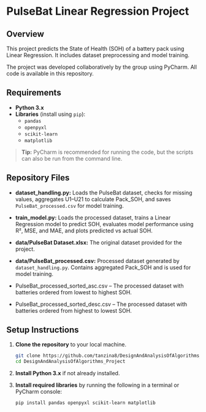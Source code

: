 # PulseBat Linear Regression Project

## Overview
This project predicts the State of Health (SOH) of a battery pack using Linear Regression. It includes dataset preprocessing and model training.  

The project was developed collaboratively by the group using PyCharm. All code is available in this repository.  

## Requirements
- **Python 3.x**  
- **Libraries** (install using `pip`):  
  - `pandas`  
  - `openpyxl`  
  - `scikit-learn`  
  - `matplotlib`  

> **Tip:** PyCharm is recommended for running the code, but the scripts can also be run from the command line.  

## Repository Files

- **dataset_handling.py:** Loads the PulseBat dataset, checks for missing values, aggregates U1–U21 to calculate Pack_SOH, and saves `PulseBat_processed.csv` for model training.

- **train_model.py:** Loads the processed dataset, trains a Linear Regression model to predict SOH, evaluates model performance using R², MSE, and MAE, and plots predicted vs actual SOH.

- **data/PulseBat Dataset.xlsx:** The original dataset provided for the project.

- **data/PulseBat_processed.csv:** Processed dataset generated by `dataset_handling.py`. Contains aggregated Pack_SOH and is used for model training.
- PulseBat_processed_sorted_asc.csv – The processed dataset with batteries ordered from lowest to highest SOH.
- PulseBat_processed_sorted_desc.csv – The processed dataset with batteries ordered from highest to lowest SOH.


## Setup Instructions
1. **Clone the repository** to your local machine.
   ```bash
   git clone https://github.com/tanzina8/DesignAndAnalysisOfAlgorithms_Project.git
   cd DesignAndAnalysisOfAlgorithms_Project
   
3. **Install Python 3.x** if not already installed.
   
4. **Install required libraries** by running the following in a terminal or PyCharm console:  
   ```bash
   pip install pandas openpyxl scikit-learn matplotlib

